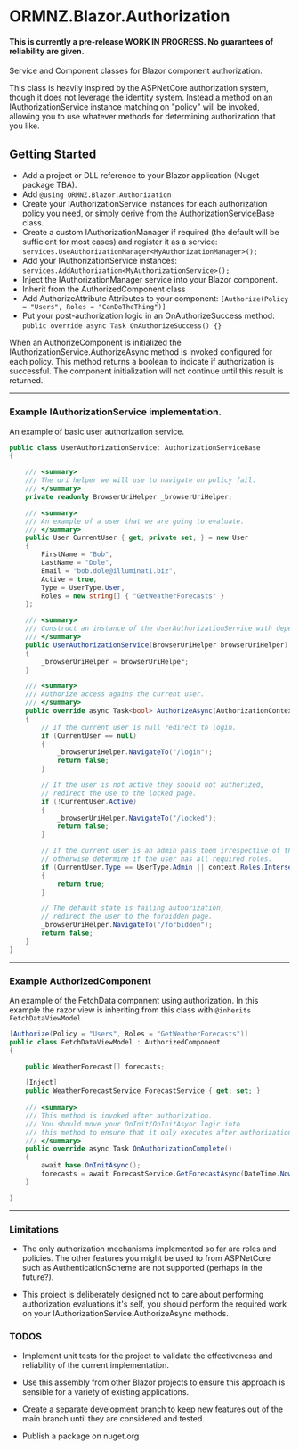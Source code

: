 # ORMNZ.Blazor.Authorization

#### This is currently a pre-release WORK IN PROGRESS. No guarantees of reliability are given.

Service and Component classes for Blazor component authorization.

This class is heavily inspired by the ASPNetCore authorization system, though it does not leverage the identity system.
Instead a method on an IAuthorizationService instance matching on "policy" will be invoked, allowing you to use whatever
methods for determining authorization that you like.

## Getting Started

* Add a project or DLL reference to your Blazor application (Nuget package TBA).
* Add `@using ORMNZ.Blazor.Authorization`
* Create your IAuthorizationService instances for each authorization policy you need, or simply derive
from the AuthorizationServiceBase class.
* Create a custom IAuthorizationManager if required (the default will be sufficient for most cases) and
register it as a service:
`services.UseAuthorizationManager<MyAuthorizationManager>();`
* Add your IAuthorizationService instances:
`services.AddAuthorization<MyAuthorizationService>();`
* Inject the IAuthorizationManager service into your Blazor component.
* Inherit from the AuthorizedComponent class
* Add AuthorizeAttribute Attributes to your component:
`[Authorize(Policy = "Users", Roles = "CanDoTheThing")]`
* Put your post-authorization logic in an OnAuthorizeSuccess method:
`public override async Task OnAuthorizeSuccess() {}`

When an AuthorizeComponent is initialized the IAuthorizationService.AuthorizeAsync method is invoked configured for each policy.
This method returns a boolean to indicate if authorization is successful. The component initialization will not continue until this
result is returned.

***

### Example IAuthorizationService implementation.

An example of basic user authorization service.

```csharp
public class UserAuthorizationService: AuthorizationServiceBase
{

    /// <summary>
    /// The uri helper we will use to navigate on policy fail.
    /// </summary>
    private readonly BrowserUriHelper _browserUriHelper;

    /// <summary>
    /// An example of a user that we are going to evaluate.
    /// </summary>
    public User CurrentUser { get; private set; } = new User
    {
        FirstName = "Bob",
        LastName = "Dole",
        Email = "bob.dole@illuminati.biz",
        Active = true,
        Type = UserType.User,
        Roles = new string[] { "GetWeatherForecasts" }
    };

    /// <summary>
    /// Construct an instance of the UserAuthorizationService with dependencies.
    /// </summary>
    public UserAuthorizationService(BrowserUriHelper browserUriHelper)
    {
        _browserUriHelper = browserUriHelper;
    }

    /// <summary>
    /// Authorize access agains the current user.
    /// </summary>
    public override async Task<bool> AuthorizeAsync(AuthorizationContext context)
    {
        // If the current user is null redirect to login.
        if (CurrentUser == null)
        {
            _browserUriHelper.NavigateTo("/login");
            return false;
        }

        // If the user is not active they should not authorized,
        // redirect the use to the locked page.
        if (!CurrentUser.Active)
        {
            _browserUriHelper.NavigateTo("/locked");
            return false;
        }

        // If the current user is an admin pass them irrespective of the required roles,
        // otherwise determine if the user has all required roles.
        if (CurrentUser.Type == UserType.Admin || context.Roles.Intersect(CurrentUser.Roles).Count() == context.Roles.Count())
        {
            return true;
        }

        // The default state is failing authorization,
        // redirect the user to the forbidden page.
        _browserUriHelper.NavigateTo("/forbidden");
        return false;
    }
}
```

***

### Example AuthorizedComponent

An example of the FetchData compnnent using authorization.
In this example the razor view is inheriting from this class with `@inherits FetchDataViewModel`

```csharp
[Authorize(Policy = "Users", Roles = "GetWeatherForecasts")]
public class FetchDataViewModel : AuthorizedComponent
{

	public WeatherForecast[] forecasts;

	[Inject]
	public WeatherForecastService ForecastService { get; set; }
	
	/// <summary>
	/// This method is invoked after authorization.
	/// You should move your OnInit/OnInitAsync logic into
	/// this method to ensure that it only executes after authorization is completed.
	/// </summary>
	public override async Task OnAuthorizationComplete()
	{
		await base.OnInitAsync();
		forecasts = await ForecastService.GetForecastAsync(DateTime.Now);
	}

}
```

***

### Limitations

* The only authorization mechanisms implemented so far are roles and policies. The other features you might be used to from
ASPNetCore such as AuthenticationScheme are not supported (perhaps in the future?).

* This project is deliberately designed not to care about performing authorization evaluations it's self, you should perform
the required work on your IAuthorizationService.AuthorizeAsync methods.

### TODOS

* Implement unit tests for the project to validate the effectiveness and reliability of the current implementation.

* Use this assembly from other Blazor projects to ensure this approach is sensible for a variety of existing applications.

* Create a separate development branch to keep new features out of the main branch until they are considered and tested.

* Publish a package on nuget.org
